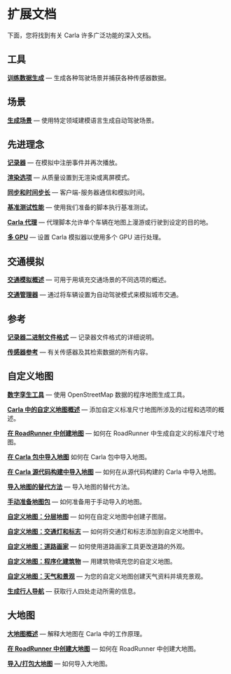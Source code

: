 # 扩展文档

下面，您将找到有关 Carla 许多广泛功能的深入文档。

## 工具

[__训练数据生成__](https://github.com/leunark/carla-dataset-gen) — 生成各种驾驶场景并捕获各种传感器数据。


## 场景

[__生成场景__](https://github.com/ArenBabikian/concretize) — 使用特定领域建模语言生成自动驾驶场景。



## 先进理念
 
[__记录器__](adv_recorder.md) — 在模拟中注册事件并再次播放。

[__渲染选项__](adv_rendering_options.md) — 从质量设置到无渲染或离屏模式。 

[__同步和时间步长__](adv_synchrony_timestep.md) — 客户端-服务器通信和模拟时间。 

[__基准测试性能__](adv_benchmarking.md) — 使用我们准备的脚本执行基准测试。

[__Carla 代理__](adv_agents.md) — 代理脚本允许单个车辆在地图上漫游或行驶到设定的目的地。

[__多 GPU__](adv_multigpu.md) — 设置 Carla 模拟器以使用多个 GPU 进行处理。

## 交通模拟

[__交通模拟概述__](ts_traffic_simulation_overview.md) — 可用于用填充交通场景的不同选项的概述。

[__交通管理器__](adv_traffic_manager.md) — 通过将车辆设置为自动驾驶模式来模拟城市交通。

## 参考

[__记录器二进制文件格式__](ref_recorder_binary_file_format.md) — 记录器文件格式的详细说明。

[__传感器参考__](ref_sensors.md) — 有关传感器及其检索数据的所有内容。


## 自定义地图

[__数字孪生工具__](adv_digital_twin.md) — 使用 OpenStreetMap 数据的程序地图生成工具。

[__Carla 中的自定义地图概述__](tuto_M_custom_map_overview.md) — 添加自定义标准尺寸地图所涉及的过程和选项的概述。

[__在 RoadRunner 中创建地图__](tuto_M_generate_map.md) — 如何在 RoadRunner 中生成自定义的标准尺寸地图。

[__在 Carla 包中导入地图__](tuto_M_add_map_package.md) 如何在 Carla 包中导入地图。

[__在 Carla 源代码构建中导入地图__](tuto_M_add_map_source.md) — 如何在从源代码构建的 Carla 中导入地图。

[__导入地图的替代方法__](tuto_M_add_map_alternative.md) — 导入地图的替代方法。 

[__手动准备地图包__](tuto_M_manual_map_package.md) — 如何准备用于手动导入的地图。 

[__自定义地图：分层地图__](tuto_M_custom_layers.md) — 如何在自定义地图中创建子图层。 

[__自定义地图：交通灯和标志__](tuto_M_custom_add_tl.md) — 如何将交通灯和标志添加到自定义地图中。

[__自定义地图：道路画家__](tuto_M_custom_road_painter.md) — 如何使用道路画家工具更改道路的外观。

[__自定义地图：程序化建筑物__](tuto_M_custom_buildings.md) — 用建筑物填充您的自定义地图。

[__自定义地图：天气和景观__](tuto_M_custom_weather_landscape.md) — 为您的自定义地图创建天气资料并填充景观。

[__生成行人导航__](tuto_M_generate_pedestrian_navigation.md) — 获取行人四处走动所需的信息。  

## 大地图

[__大地图概述__](large_map_overview.md) — 解释大地图在 Carla 中的工作原理。 

[__在 RoadRunner 中创建大地图__](large_map_roadrunner.md) — 如何在 RoadRunner 中创建大地图。

[__导入/打包大地图__](large_map_import.md) — 如何导入大地图。

